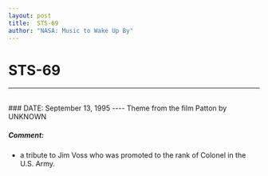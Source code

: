 ```yaml
---
layout: post
title:  STS-69
author: "NASA: Music to Wake Up By"
---
```


# STS-69
----
<br/>
### DATE: September 13, 1995
----
Theme from the film Patton by UNKNOWN

##### Comment:
* a tribute to Jim Voss who was promoted to the rank of Colonel in the U.S. Army.
